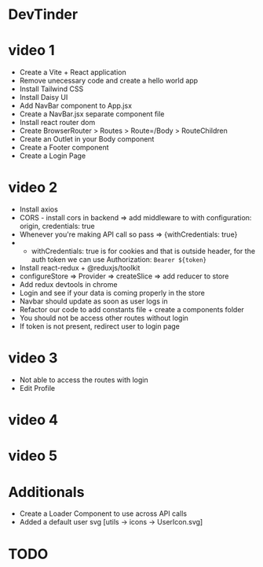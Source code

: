 # DevTinder

# video 1
- Create a Vite + React application
- Remove unecessary code and create a hello world app
- Install Tailwind CSS
- Install Daisy UI
- Add NavBar component to App.jsx
- Create a NavBar.jsx separate component file
- Install react router dom
- Create BrowserRouter > Routes > Route=/Body > RouteChildren
- Create an Outlet in your Body component
- Create a Footer component
- Create a Login Page

# video 2
- Install axios
- CORS - install cors in backend => add middleware to with configuration: origin, credentials: true
- Whenever you're making API call so pass => {withCredentials: true}
- - withCredentials: true is for cookies and that is outside header, for the auth token we can use Authorization: `Bearer ${token}`
- Install react-redux + @reduxjs/toolkit
- configureStore => Provider => createSlice => add reducer to store
- Add redux devtools in chrome
- Login and see if your data is coming properly in the store
- Navbar should update as soon as user logs in
- Refactor our code to add constants file + create a components folder
- You should not be access other routes without login
- If token is not present, redirect user to login page

# video 3
- Not able to access the routes with login
- Edit Profile

# video 4

# video 5

# Additionals
- Create a Loader Component to use across API calls
- Added a default user svg [utils -> icons -> UserIcon.svg]

















# TODO
